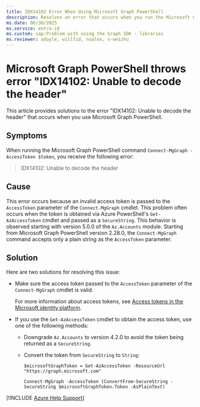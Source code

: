 ```yaml
---
title: IDX14102 Error When Using Microsoft Graph PowerShell
description: Resolves an error that occurs when you run the Microsoft Graph PowerShell cmdlet Connect-MgGraph.
ms.date: 06/30/2025
ms.service: entra-id
ms.custom: sap:Problem with using the Graph SDK - libraries
ms.reviewer: adoyle, willfid, nualex, v-weizhu
---
```


# Microsoft Graph PowerShell throws error "IDX14102: Unable to decode the header"

This article provides solutions to the error "IDX14102: Unable to decode the header" that occurs when you use Microsoft Graph PowerShell.

## Symptoms

When running the Microsoft Graph PowerShell command `Connect-MgGraph -AccessToken $token`, you receive the following error:

> IDX14102: Unable to decode the header

## Cause

This error occurs because an invalid access token is passed to the `AccessToken` parameter of the `Connect-MgGraph` cmdlet. This problem often occurs when the token is obtained via Azure PowerShell's `Get-AzAccessToken` cmdlet and passed as a `SecureString`. This behavior is observed starting with version 5.0.0 of the `Az.Accounts` module. Starting from Microsoft Graph PowerShell version 2.28.0, the `Connect-MgGraph` command accepts only a plain string as the `AccessToken` parameter.

## Solution

Here are two solutions for resolving this issue:

- Make sure the access token passed to the `AccessToken` parameter of the `Connect-MgGraph` cmdlet is valid.

    For more information about access tokens, see [Access tokens in the Microsoft identity platform](/entra/identity-platform/access-tokens).

- If you use the `Get-AzAccessToken` cmdlet to obtain the access token, use one of the following methods:

  - Downgrade `Az.Accounts` to version 4.2.0 to avoid the token being returned as a `SecureString`.
  - Convert the token from `SecureString` to `String`:

    ```azurepowershell
    $microsoftGraphToken = Get-AzAccessToken -ResourceUrl "https://graph.microsoft.com"
    
    Connect-MgGraph -AccessToken (ConvertFrom-SecureString -SecureString $microsoftGraphToken.Token -AsPlainText)
    ```

[!INCLUDE [Azure Help Support](../../../includes/azure-help-support.md)]
